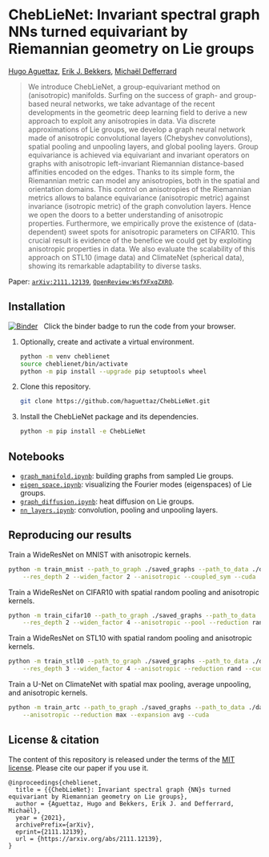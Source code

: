 # ChebLieNet: Invariant spectral graph NNs turned equivariant by Riemannian geometry on Lie groups

[Hugo Aguettaz](https://www.linkedin.com/in/hugo-aguettaz),
[Erik J. Bekkers](https://erikbekkers.bitbucket.io),
[Michaël Defferrard](https://deff.ch)

> We introduce ChebLieNet, a group-equivariant method on (anisotropic) manifolds.
> Surfing on the success of graph- and group-based neural networks, we take advantage of the recent developments in the geometric deep learning field to derive a new approach to exploit any anisotropies in data.
> Via discrete approximations of Lie groups, we develop a graph neural network made of anisotropic convolutional layers (Chebyshev convolutions), spatial pooling and unpooling layers, and global pooling layers.
> Group equivariance is achieved via equivariant and invariant operators on graphs with anisotropic left-invariant Riemannian distance-based affinities encoded on the edges.
> Thanks to its simple form, the Riemannian metric can model any anisotropies, both in the spatial and orientation domains.
> This control on anisotropies of the Riemannian metrics allows to balance equivariance (anisotropic metric) against invariance (isotropic metric) of the graph convolution layers.
> Hence we open the doors to a better understanding of anisotropic properties.
> Furthermore, we empirically prove the existence of (data-dependent) sweet spots for anisotropic parameters on CIFAR10.
> This crucial result is evidence of the benefice we could get by exploiting anisotropic properties in data.
> We also evaluate the scalability of this approach on STL10 (image data) and ClimateNet (spherical data), showing its remarkable adaptability to diverse tasks.

Paper: [`arXiv:2111.12139`](https://arxiv.org/abs/2111.12139), [`OpenReview:WsfXFxqZXRO`](https://openreview.net/forum?id=WsfXFxqZXRO).

## Installation

[![Binder](https://mybinder.org/badge_logo.svg)](https://mybinder.org/v2/gh/haguettaz/ChebLieNet/outputs?urlpath=lab)
&nbsp; Click the binder badge to run the code from your browser.

1. Optionally, create and activate a virtual environment.
    ```sh
    python -m venv cheblienet
    source cheblienet/bin/activate
    python -m pip install --upgrade pip setuptools wheel
    ```

2. Clone this repository.
    ```sh
    git clone https://github.com/haguettaz/ChebLieNet.git
    ```

3. Install the ChebLieNet package and its dependencies.
    ```sh
    python -m pip install -e ChebLieNet
    ```

## Notebooks

* [`graph_manifold.ipynb`]: building graphs from sampled Lie groups.
* [`eigen_space.ipynb`]: visualizing the Fourier modes (eigenspaces) of Lie groups.
* [`graph_diffusion.ipynb`]: heat diffusion on Lie groups.
* [`nn_layers.ipynb`]: convolution, pooling and unpooling layers.

[`graph_manifold.ipynb`]: https://nbviewer.jupyter.org/github/haguettaz/ChebLieNet/blob/outputs/notebooks/graph_manifold.ipynb
[`nn_layers.ipynb`]: https://nbviewer.jupyter.org/github/haguettaz/ChebLieNet/blob/outputs/notebooks/nn_layers.ipynb
[`eigen_space.ipynb`]: https://nbviewer.jupyter.org/github/haguettaz/ChebLieNet/blob/outputs/notebooks/eigen_space.ipynb
[`graph_diffusion.ipynb`]: https://nbviewer.jupyter.org/github/haguettaz/ChebLieNet/blob/outputs/notebooks/graph_diffusion.ipynb

## Reproducing our results

Train a WideResNet on MNIST with anisotropic kernels.
```sh
python -m train_mnist --path_to_graph ./saved_graphs --path_to_data ./data \
    --res_depth 2 --widen_factor 2 --anisotropic --coupled_sym --cuda
```

Train a WideResNet on CIFAR10 with spatial random pooling and anisotropic kernels.
```sh
python -m train_cifar10 --path_to_graph ./saved_graphs --path_to_data ./data \
    --res_depth 2 --widen_factor 4 --anisotropic --pool --reduction rand --cuda
```

Train a WideResNet on STL10 with spatial random pooling and anisotropic kernels.
```sh
python -m train_stl10 --path_to_graph ./saved_graphs --path_to_data ./data \
    --res_depth 3 --widen_factor 4 --anisotropic --reduction rand --cuda
```

Train a U-Net on ClimateNet with spatial max pooling, average unpooling, and anisotropic kernels.
```sh
python -m train_artc --path_to_graph ./saved_graphs --path_to_data ./data \
    --anisotropic --reduction max --expansion avg --cuda
```

## License & citation

The content of this repository is released under the terms of the [MIT license](LICENSE.txt).
Please cite our paper if you use it.

```
@inproceedings{cheblienet,
  title = {{ChebLieNet}: Invariant spectral graph {NN}s turned equivariant by Riemannian geometry on Lie groups},
  author = {Aguettaz, Hugo and Bekkers, Erik J. and Defferrard, Michaël},
  year = {2021},
  archivePrefix={arXiv},
  eprint={2111.12139},
  url = {https://arxiv.org/abs/2111.12139},
}
```
